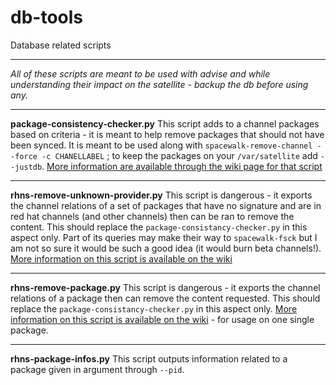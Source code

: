 db-tools
===

Database related scripts

---

_All of these scripts are meant to be used with advise and while understanding their impact on the satellite - backup the db before using any._

---
**package-consistency-checker.py**
This script adds to a channel packages based on criteria - it is meant to help remove packages that should not have been synced. It is meant to be used along with `spacewalk-remove-channel --force -c CHANELLABEL` ; to keep the packages on your `/var/satellite` add `--justdb`. [More information are available through the wiki page for that script](https://github.com/FDewaleyne/rhns-utils/wiki/package-consistency-checker)

---
**rhns-remove-unknown-provider.py**
This script is dangerous - it exports the channel relations of a set of packages that have no signature and are in red hat channels (and other channels) then can be ran to remove the content. This should replace the `package-consistancy-checker.py` in this aspect only. Part of its queries may make their way to `spacewalk-fsck` but I am not so sure it would be such a good idea (it would burn beta channels!). [More information on this script is available on the wiki](https://github.com/FDewaleyne/rhns-utils/wiki/rhns-remove-unknown-provider)

---
**rhns-remove-package.py**
This script is dangerous - it exports the channel relations of a package then can remove the content requested. This should replace the `package-consistancy-checker.py` in this aspect only. [More information on this script is available on the wiki](https://github.com/FDewaleyne/rhns-utils/wiki/rhns-remove-package) - for usage on one single package.

---
**rhns-package-infos.py**
This script outputs information related to a package given in argument through `--pid`.

